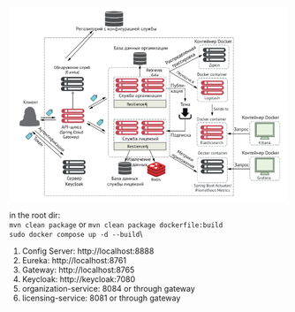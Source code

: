 ![schema](schema.png "Title")

in the root dir:\
`mvn clean package` or `mvn clean package dockerfile:build`\
`sudo docker compose up -d --build`\

1. Config Server: http://localhost:8888
2. Eureka: http://localhost:8761
3. Gateway: http://localhost:8765
4. Keycloak: http://keycloak:7080
5. organization-service: 8084 or through gateway
6. licensing-service: 8081 or through gateway
